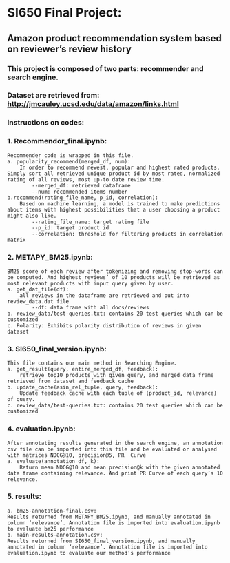 # SI650 Final Project:

## Amazon product recommendation system based on reviewer’s review history

### This project is composed of two parts: recommender and search engine.
### Dataset are retrieved from: http://jmcauley.ucsd.edu/data/amazon/links.html

### Instructions on codes: 

### 1. Recommendor_final.ipynb: 
	Recommender code is wrapped in this file.
	a. popularity_recommend(merged_df, num): 
		In order to recommend newest, popular and highest rated products. Simply sort all retrieved unique product id by most rated, normalized rating of all reviews, most up-to date review time. 
			--merged_df: retrieved dataframe
			--num: recommended items number 
	b.recommend(rating_file_name, p_id, correlation): 
		Based on machine learning, a model is trained to make predictions about items with highest possibilities that a user choosing a product might also like. 
			--rating_file_name: target rating file
			--p_id: target product id
			--correlation: threshold for filtering products in correlation matrix 
			
### 2.   METAPY_BM25.ipynb:
	BM25 score of each review after tokenizing and removing stop-words can be computed. And highest reviews’ of 10 products will be retrieved as most relevant products with input query given by user.
	a. get_dat_file(df):
		all reviews in the dataframe are retrieved and put into review_data.dat file
			--df: data frame with all docs/reviews
  	b. review_data/test-queries.txt: contains 20 test queries which can be customized
	c. Polarity: Exhibits polarity distribution of reviews in given dataset
	
	
### 3.  SI650_final_version.ipynb:
	This file contains our main method in Searching Engine.
	a. get_result(query, entire_merged_df, feedback): 
		retrieve top10 products with given query, and merged data frame retrieved from dataset and feedback cache
	b. update_cache(asin_rel_tuple, query, feedback):
		Update feedback cache with each tuple of (product_id, relevance) of query.
	c. review_data/test-queries.txt: contains 20 test queries which can be customized
	
	
### 4.  evaluation.ipynb: 
	After annotating results generated in the search engine, an annotation csv file can be imported into this file and be evaluated or analysed with matrices NDCG@10, precision@5, PR  Curve
	a. evaluate(annotation_df, k): 
		Return mean NDCG@10 and mean precision@k with the given annotated data frame containing relevance. And print PR Curve of each query’s 10 relevance.


### 5.  results:
	a. bm25-annotation-final.csv: 
	Results returned from METAPY_BM25.ipynb, and manually annotated in column ‘relevance’. Annotation file is imported into evaluation.ipynb to evaluate bm25 performance
	b. main-results-annotation.csv:
	Results returned from SI650_final_version.ipynb, and manually annotated in column ‘relevance’. Annotation file is imported into evaluation.ipynb to evaluate our method’s performance
